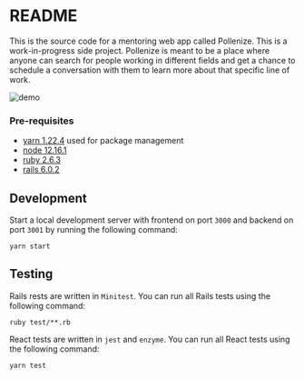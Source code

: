 # README
This is the source code for a mentoring web app called Pollenize.
This is a work-in-progress side project.
Pollenize is meant to be a place where anyone can search for people working in different fields and get a chance to schedule a conversation with them to learn more about that specific line of work.

![demo](https://media.giphy.com/media/Gzy0QyC88914i7LncP/giphy-downsized-large.gif)

### Pre-requisites
* [yarn 1.22.4](https://classic.yarnpkg.com/en/docs/install/#mac-stable) used for package management
* [node 12.16.1](https://treehouse.github.io/installation-guides/mac/node-mac.html)
* [ruby 2.6.3](https://www.ruby-lang.org/en/downloads/)
* [rails 6.0.2](https://gorails.com/setup/osx/10.15-catalina#rails)

## Development
Start a local development server with frontend on port `3000` and backend on port `3001` by running the following command:

`yarn start`

## Testing
Rails rests are written in `Minitest`. You can run all Rails tests using the following command:

`ruby test/**.rb`

React tests are written in `jest` and `enzyme`. You can run all React tests using the following command:

`yarn test`


